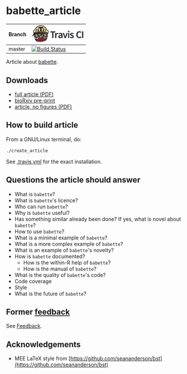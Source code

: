 # babette_article

Branch|[![Travis CI logo](pics/TravisCI.png)](https://travis-ci.org)
---|---
master|[![Build Status](https://travis-ci.org/richelbilderbeek/babette_article.svg?branch=master)](https://travis-ci.org/richelbilderbeek/babette_article)

Article about [babette](https://github.com/richelbilderbeek/babette).

## Downloads

 * [full article (PDF)](article_full.pdf)
 * [bioRxiv pre-print](https://doi.org/10.1101/271866)
 * [article, no figures (PDF)](article.pdf)

## How to build article

From a GNU/Linux terminal, do:

```
./create_article
```

See [.travis.yml](.travis.yml) for the exact installation.

## Questions the article should answer

 * What is `babette`?
 * What is `babette`'s licence?
 * Who can run `babette`? 
 * Why is `babette` useful?
 * Has something similar already been done? If yes, what is novel about `babette`?
 * How to use `babette`?
 * What is a minimal example of `babette`?
 * What is a more complex example of `babette`?
 * What is an example of `babette`'s novelty?
 * How is `babette` documented?
   * How is the within-R help of `babette`?
   * How is the manual of `babette`? 
 * What is the quality of `babette`'s code?
  * Code coverage
  * Style
 * What is the future of `babette`?

## Former [feedback](feedback/README.md)

See [Feedback](feedback/README.md).

## Acknowledgements

 * MEE LaTeX style from [https://github.com/seananderson/bst](https://github.com/seananderson/bst)

